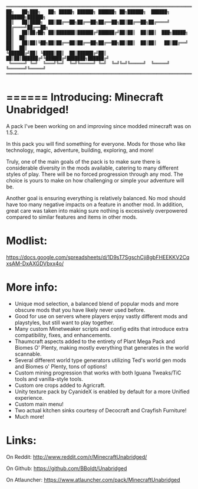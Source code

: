 ```
═══════════════════════════════════════════════════════════════════════════════
██╗   ██╗███╗   ██╗ █████╗ ██████╗ ██████╗ ██╗██████╗  ██████╗ ███████╗██████╗ 
██║   ██║████╗  ██║██╔══██╗██╔══██╗██╔══██╗██║██╔══██╗██╔════╝ ██╔════╝██╔══██╗
██║   ██║██╔██╗ ██║███████║██████╔╝██████╔╝██║██║  ██║██║  ███╗█████╗  ██║  ██║
██║   ██║██║╚██╗██║██╔══██║██╔══██╗██╔══██╗██║██║  ██║██║   ██║██╔══╝  ██║  ██║
╚██████╔╝██║ ╚████║██║  ██║██████╔╝██║  ██║██║██████╔╝╚██████╔╝███████╗██████╔╝
 ╚═════╝ ╚═╝  ╚═══╝╚═╝  ╚═╝╚═════╝ ╚═╝  ╚═╝╚═╝╚═════╝  ╚═════╝ ╚══════╝╚═════╝ 
═══════════════════════════════════════════════════════════════════════════════
```
======
Introducing: Minecraft Unabridged!
======
A pack I've been working on and improving since modded minecraft was on 1.5.2.

In this pack you will find something for everyone. Mods for those who like technology, magic, adventure, building, exploring, and more!

Truly, one of the main goals of the pack is to make sure there is considerable diversity in the mods available, catering to many different styles of play.  There will be no forced progression through any mod. The choice is yours to make on how challenging or simple your adventure will be.

Another goal is ensuring everything is relatively balanced. No mod should have too many negative impacts on a feature in another mod. In addition, great care was taken into making sure nothing is excessively overpowered compared to similar features and items in other mods.

Modlist: 
======
https://docs.google.com/spreadsheets/d/1D9sT7SgschCji8gbFHEEKKV2CqxsAM-DxAXGDVbxx4o/

More info:
======
* Unique mod selection, a balanced blend of popular mods and more obscure mods that you have likely never used before.
* Good for use on servers where players enjoy vastly different mods and  playstyles, but still want to play together.
* Many custom Minetweaker scripts and config edits that introduce extra compatibility, fixes, and enhancements.
* Thaumcraft aspects added to the entirety of Plant Mega Pack and Biomes O' Plenty, making mostly everything that generates in the world scannable.
* Several different world type generators utilizing Ted's world gen mods and Biomes o' Plenty, tons of options!
* Custom mining progression that works with both Iguana Tweaks/TiC tools and vanilla-style tools.
* Custom ore crops added to Agricraft.
* Unity texture pack by CyanideX is enabled by default for a more Unified experience.
* Custom main menu!
* Two actual kitchen sinks courtesy of Decocraft and Crayfish Furniture!
* Much more!

Links: 
======
On Reddit: http://www.reddit.com/r/MinecraftUnabridged/

On Github: https://github.com/BBoldt/Unabridged

On Atlauncher: https://www.atlauncher.com/pack/MinecraftUnabridged
